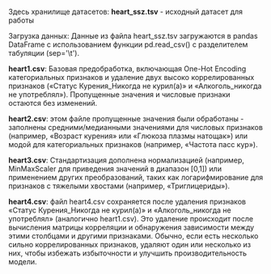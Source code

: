 Здесь хранилище датасетов:
**heart_ssz.tsv** - исходный датасет для работы  

Загрузка данных: Данные из файла heart_ssz.tsv загружаются в pandas DataFrame с использованием функции pd.read_csv() с разделителем табуляции (sep='\t').

**heart1.csv**: Базовая предобработка, включающая One-Hot Encoding категориальных признаков и удаление двух высоко коррелированных признаков («Статус Курения_Никогда не курил(а)» и «Алкоголь_никогда не употреблял»). Пропущенные значения и числовые признаки остаются без изменений.

**heart2.csv**: этом файле пропущенные значения были обработаны - заполнены средними/медианными значениями для числовых признаков (например, «Возраст курения» или «Глюкоза плазмы натощак») или модой для категориальных признаков (например, «Частота пасс кур»).

**heart3.csv**: Стандартизация дополнена нормализацией (например, MinMaxScaler для приведения значений в диапазон [0,1]) или применением других преобразований, таких как логарифмирование для признаков с тяжелыми хвостами (например, «Триглицериды»).

**heart4.csv**: файл heart4.csv сохраняется после удаления признаков «Статус Курения_Никогда не курил(а)» и «Алкоголь_никогда не употреблял» (аналогично heart1.csv). Это удаление происходит после вычисления матрицы корреляции и обнаружения зависимости между этими столбцами и другими признаками. Обычно, если есть несколько сильно коррелированных признаков, удаляют один или несколько из них, чтобы избежать избыточности и улучшить производительность модели.
